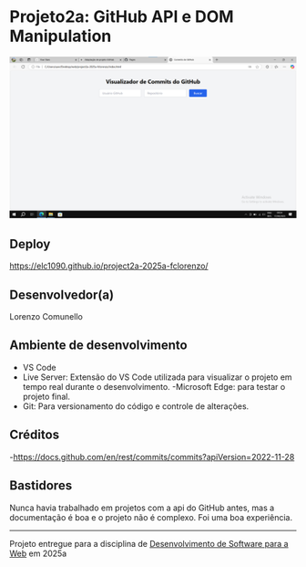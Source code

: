 # Projeto2a: GitHub API e DOM Manipulation

![Screenshot do projeto](img/screenshot.png)

## Deploy

<https://elc1090.github.io/project2a-2025a-fclorenzo/>

## Desenvolvedor(a)

Lorenzo Comunello

## Ambiente de desenvolvimento

- VS Code
- Live Server: Extensão do VS Code utilizada para visualizar o projeto em tempo real durante o desenvolvimento.
-Microsoft Edge: para testar o projeto final.
- Git: Para versionamento do código e controle de alterações.

## Créditos

-<https://docs.github.com/en/rest/commits/commits?apiVersion=2022-11-28>

## Bastidores

Nunca havia trabalhado em projetos com a api do GitHub antes, mas a documentação é boa e o projeto não é complexo. Foi uma boa experiência.

---
Projeto entregue para a disciplina de [Desenvolvimento de Software para a Web](http://github.com/andreainfufsm/elc1090-2025a) em 2025a
